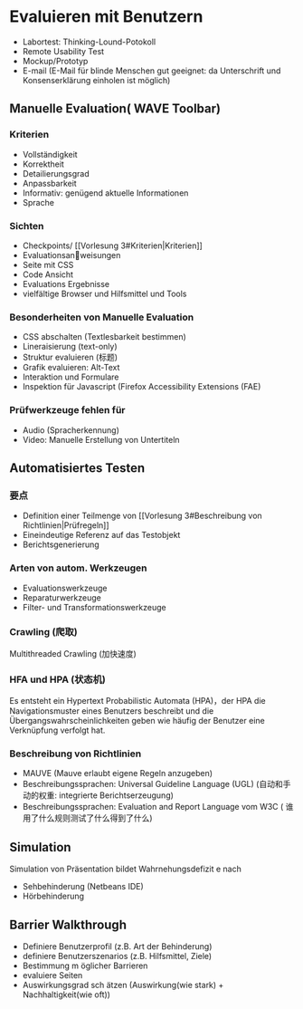 
# Evaluieren mit Benutzern

- Labortest: Thinking-Lound-Potokoll
- Remote Usability Test
- Mockup/Prototyp
- E-mail (E-Mail für blinde Menschen gut geeignet: da Unterschrift und Konsenserklärung einholen ist möglich)

## Manuelle  Evaluation( WAVE Toolbar)

### Kriterien
- Vollständigkeit
- Korrektheit
- Detailierungsgrad
- Anpassbarkeit
- Informativ: genügend aktuelle Informationen
- Sprache
### Sichten

- Checkpoints/ [[Vorlesung 3#Kriterien|Kriterien]]
- Evaluationsanweisungen
- Seite mit CSS
- Code Ansicht
- Evaluations Ergebnisse
- vielfältige Browser und Hilfsmittel und Tools

### Besonderheiten von Manuelle  Evaluation

- CSS abschalten (Textlesbarkeit bestimmen)
- Lineraisierung (text-only)
- Struktur evaluieren (标题)
- Grafik evaluieren: Alt-Text
- Interaktion und Formulare
- Inspektion für Javascript (Firefox Accessibility Extensions (FAE)

### Prüfwerkzeuge fehlen für
- Audio (Spracherkennung)
- Video: Manuelle Erstellung von Untertiteln


## Automatisiertes Testen

### 要点
- Definition einer Teilmenge von [[Vorlesung 3#Beschreibung von Richtlinien|Prüfregeln]]
- Eineindeutige Referenz auf das Testobjekt
- Berichtsgenerierung
### Arten von autom. Werkzeugen
- Evaluationswerkzeuge
- Reparaturwerkzeuge
- Filter- und Transformationswerkzeuge
### Crawling (爬取)
Multithreaded Crawling (加快速度)
### HFA und HPA (状态机)
Es entsteht ein Hypertext Probabilistic Automata (HPA)，der HPA die Navigationsmuster eines Benutzers beschreibt und die Übergangswahrscheinlichkeiten geben wie häufig der Benutzer eine Verknüpfung verfolgt hat.
### Beschreibung von Richtlinien
- MAUVE (Mauve erlaubt eigene Regeln anzugeben)
- Beschreibungssprachen: Universal Guideline Language (UGL) (自动和手动的权重: integrierte Berichtserzeugung)
- Beschreibungssprachen: Evaluation and Report Language vom W3C ( 谁用了什么规则测试了什么得到了什么)


## Simulation
Simulation von Präsentation bildet Wahrnehungsdefizit e nach
- Sehbehinderung (Netbeans IDE)
- Hörbehinderung 
## Barrier Walkthrough

- Definiere Benutzerprofil (z.B. Art der Behinderung)
- definiere Benutzerszenarios (z.B. Hilfsmittel, Ziele)
- Bestimmung m ̈oglicher Barrieren
- evaluiere Seiten
- Auswirkungsgrad sch ̈atzen (Auswirkung(wie stark) + Nachhaltigkeit(wie oft))